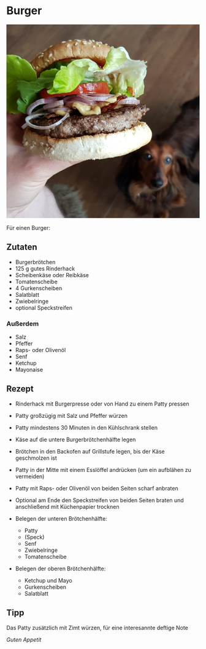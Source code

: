 # Burger

![img](imgs/Burger.jpg)

Für einen Burger:

## Zutaten
- Burgerbrötchen
- 125 g gutes Rinderhack
- Scheibenkäse oder Reibkäse
- Tomatenscheibe
- 4 Gurkenscheiben
- Salatblatt
- Zwiebelringe
- optional Speckstreifen

### Außerdem
- Salz
- Pfeffer
- Raps- oder Olivenöl
- Senf
- Ketchup
- Mayonaise

## Rezept
- Rinderhack mit Burgerpresse oder von Hand zu einem Patty pressen

- Patty großzügig mit Salz und Pfeffer würzen

- Patty mindestens 30 Minuten in den Kühlschrank stellen

- Käse auf die untere Burgerbrötchenhälfte legen

- Brötchen in den Backofen auf Grillstufe legen, bis der Käse geschmolzen ist

- Patty in der Mitte mit einem Esslöffel andrücken (um ein aufblähen zu vermeiden)

- Patty mit Raps- oder Olivenöl von beiden Seiten scharf anbraten

- Optional am Ende den Speckstreifen von beiden Seiten braten und anschließend mit Küchenpapier trocknen

- Belegen der unteren Brötchenhälfte:
  - Patty
  - (Speck)
  - Senf
  - Zwiebelringe
  - Tomatenscheibe

- Belegen der oberen Brötchenhälfte:
  - Ketchup und Mayo
  - Gurkenscheiben
  - Salatblatt

## Tipp
Das Patty zusätzlich mit Zimt würzen, für eine interesannte deftige Note

*Guten Appetit*
